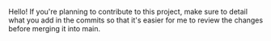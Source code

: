 Hello! If you're planning to contribute to this project, make sure to detail what you add in the commits so that it's easier for me to review the changes before merging it into main.
